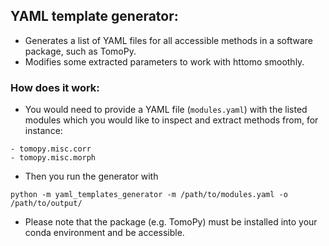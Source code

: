 ## YAML template generator:
 * Generates a list of YAML files for all accessible methods in a software package, such as TomoPy.
 * Modifies some extracted parameters to work with httomo smoothly.
 
### How does it work:
* You would need to provide a YAML file (`modules.yaml`) with the listed modules which you would like to inspect and extract methods from, for instance:
```
- tomopy.misc.corr
- tomopy.misc.morph
```
* Then you run the generator with 
```
python -m yaml_templates_generator -m /path/to/modules.yaml -o /path/to/output/
```
* Please note that the package (e.g. TomoPy) must be installed into your conda environment and be accessible.